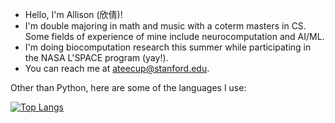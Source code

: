 - Hello, I'm Allison (欣倩)!
- I'm double majoring in math and music with a coterm masters in CS. Some fields of experience of mine include neurocomputation and AI/ML.
- I'm doing biocomputation research this summer while participating in the NASA L'SPACE program (yay!).
- You can reach me at ateecup@stanford.edu.

Other than Python, here are some of the languages I use:

[![Top Langs](https://github-readme-stats.vercel.app/api/top-langs/?username=WorldsEndDunce&layout=compact&theme=tokyonight&hide=tex,python,jupyter%20notebook,cython,julia)](https://github.com/anuraghazra/github-readme-stats) 

<!-- It's not much, but it's some work:

[![LeetCode stats](https://leetcode-stats-six.vercel.app/api?username=WorldsEndDunce&theme=dark)](https://github.com/KnlnKS/leetcode-stats) -->
